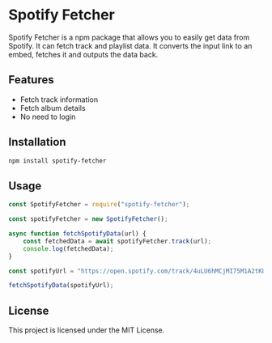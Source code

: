 # Spotify Fetcher

Spotify Fetcher is a npm package that allows you to easily get data from Spotify. It can fetch track and playlist data. It converts the input link to an embed, fetches it and outputs the data back.

## Features

-   Fetch track information
-   Fetch album details
-   No need to login

## Installation

```bash
npm install spotify-fetcher
```

## Usage

```javascript
const SpotifyFetcher = require("spotify-fetcher");

const spotifyFetcher = new SpotifyFetcher();

async function fetchSpotifyData(url) {
    const fetchedData = await spotifyFetcher.track(url);
    console.log(fetchedData);
}

const spotifyUrl = "https://open.spotify.com/track/4uLU6hMCjMI75M1A2tKUQC";

fetchSpotifyData(spotifyUrl);
```

## License

This project is licensed under the MIT License.
